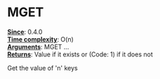 # MGET
<ins>**Since**</ins>: 0.4.0  
<ins>**Time complexity**</ins>: O(n)  
<ins>**Arguments**</ins>: MGET <key1> <key2> ...  
<ins>**Returns**</ins>: Value if it exists or (Code: 1) if it does not  

Get the value of 'n' keys
